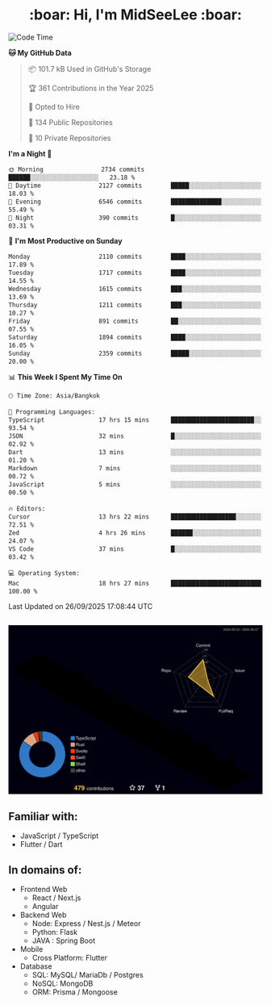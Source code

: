 <h1 align="center"> :boar: Hi, I'm MidSeeLee :boar:</h1>
 
<!--START_SECTION:waka-->
![Code Time](http://img.shields.io/badge/Code%20Time-3%2C447%20hrs%2045%20mins-blue)

**🐱 My GitHub Data** 

> 📦 101.7 kB Used in GitHub's Storage 
 > 
> 🏆 361 Contributions in the Year 2025
 > 
> 💼 Opted to Hire
 > 
> 📜 134 Public Repositories 
 > 
> 🔑 10 Private Repositories 
 > 
**I'm a Night 🦉** 

```text
🌞 Morning                2734 commits        ██████░░░░░░░░░░░░░░░░░░░   23.18 % 
🌆 Daytime                2127 commits        █████░░░░░░░░░░░░░░░░░░░░   18.03 % 
🌃 Evening                6546 commits        ██████████████░░░░░░░░░░░   55.49 % 
🌙 Night                  390 commits         █░░░░░░░░░░░░░░░░░░░░░░░░   03.31 % 
```
📅 **I'm Most Productive on Sunday** 

```text
Monday                   2110 commits        ████░░░░░░░░░░░░░░░░░░░░░   17.89 % 
Tuesday                  1717 commits        ████░░░░░░░░░░░░░░░░░░░░░   14.55 % 
Wednesday                1615 commits        ███░░░░░░░░░░░░░░░░░░░░░░   13.69 % 
Thursday                 1211 commits        ███░░░░░░░░░░░░░░░░░░░░░░   10.27 % 
Friday                   891 commits         ██░░░░░░░░░░░░░░░░░░░░░░░   07.55 % 
Saturday                 1894 commits        ████░░░░░░░░░░░░░░░░░░░░░   16.05 % 
Sunday                   2359 commits        █████░░░░░░░░░░░░░░░░░░░░   20.00 % 
```


📊 **This Week I Spent My Time On** 

```text
🕑︎ Time Zone: Asia/Bangkok

💬 Programming Languages: 
TypeScript               17 hrs 15 mins      ███████████████████████░░   93.54 % 
JSON                     32 mins             █░░░░░░░░░░░░░░░░░░░░░░░░   02.92 % 
Dart                     13 mins             ░░░░░░░░░░░░░░░░░░░░░░░░░   01.20 % 
Markdown                 7 mins              ░░░░░░░░░░░░░░░░░░░░░░░░░   00.72 % 
JavaScript               5 mins              ░░░░░░░░░░░░░░░░░░░░░░░░░   00.50 % 

🔥 Editors: 
Cursor                   13 hrs 22 mins      ██████████████████░░░░░░░   72.51 % 
Zed                      4 hrs 26 mins       ██████░░░░░░░░░░░░░░░░░░░   24.07 % 
VS Code                  37 mins             █░░░░░░░░░░░░░░░░░░░░░░░░   03.42 % 

💻 Operating System: 
Mac                      18 hrs 27 mins      █████████████████████████   100.00 % 
```


 Last Updated on 26/09/2025 17:08:44 UTC
<!--END_SECTION:waka-->

##

![](./profile-3d-contrib/profile-night-rainbow.svg)

## Familiar with:
- JavaScript / TypeScript
- Flutter / Dart

## In domains of:
- Frontend Web
  - React / Next.js
  - Angular
- Backend Web
  - Node: Express / Nest.js / Meteor
  - Python: Flask
  - JAVA : Spring Boot
- Mobile
  - Cross Platform: Flutter
- Database
  - SQL: MySQL/ MariaDb / Postgres
  - NoSQL: MongoDB
  - ORM: Prisma / Mongoose
